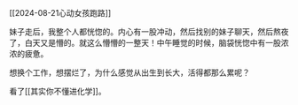 [[2024-08-21心动女孩跑路]]

妹子走后，我整个人都恍惚的。内心有一股冲动，然后找别的妹子聊天，然后熬夜了，白天又是懵的。就这么懵懵的一整天！中午睡觉的时候，脑袋恍惚中有一股浓浓的疲惫。

想换个工作，想摆烂了，为什么感觉从出生到长大，活得都那么累呢？

看了[[其实你不懂进化学]]。